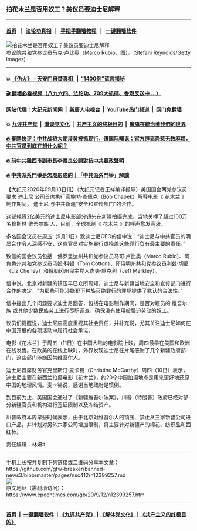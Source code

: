 ### 拍花木兰是否用奴工？美议员要迪士尼解释
------------------------

#### [首页](https://github.com/gfw-breaker/banned-news3/blob/master/README.md) &nbsp;&nbsp;|&nbsp;&nbsp; [法轮功真相](https://github.com/begood0513/basic/blob/master/README.md)  &nbsp;&nbsp;|&nbsp;&nbsp; [手把手翻墙教程](https://github.com/gfw-breaker/guides/wiki)  &nbsp;&nbsp;|&nbsp;&nbsp; [一键翻墙软件](https://github.com/gfw-breaker/nogfw/blob/master/README.md)  



<div><img alt="拍花木兰是否用奴工？美议员要迪士尼解释" class="attachment-djy_600_400 size-djy_600_400 wp-post-image" src="https://i.epochtimes.com/assets/uploads/2019/09/GettyImages-1150817593-600x400.jpg"/>
<div class="caption">
 参议院共和党参议员马克‧卢比奥（Marco Rubio，图）。(Stefani Reynolds/Getty Images)
</div></div><hr/>

#### 💥 [《伪火》 - 天安门自焚真相 ](http://141.164.51.119:10000/videos/blog/weihuo.html)&nbsp; |&nbsp; [“1400例”谎言揭秘  ](http://141.164.51.119:10000/videos/blog/jiexi1400.html)

#### [ 🎬  翻墙必看视频（八九六四、法轮功、709大抓捕、香港反送中 ...）](https://github.com/gfw-breaker/links/blob/master/banned.md)

#### 网站代理：[大纪元新闻网](http://167.172.10.89:10080/gb/) &nbsp;|&nbsp; [新唐人电视台](http://167.172.10.89:8808/gb/)  &nbsp;|&nbsp; [YouTube热门频道](http://158.247.203.241/youtube.html) &nbsp;|&nbsp; [网门免翻墙](http://158.247.203.241:11000/show.aspx?name=ogHome)

#### 💥 [九评共产党](http://141.164.51.119:10000/videos/res/jiuping/)&nbsp; |&nbsp; [漫谈党文化](http://141.164.51.119:10000/videos/res/mtdwh/)&nbsp; |&nbsp; [共产主义的终极目的](http://141.164.51.119:10000/videos/res/zjmd/)&nbsp; |&nbsp; [魔鬼在統治著我們的世界](http://141.164.51.119:10000/videos/res/TheSpecter/)  

#### [ 🔥  秦鹏快评：中共战狼大使涉黄被抓现行，遭国际嘲讽；官方辟谣恐惹无数麻烦，中共官员到底在想什么呢？](http://141.164.51.119:10000/videos/news/qp03.html)

#### [ 🔥  前中共雞西市副市長李傳良公開對抗中共暴政聲明](http://141.164.51.119:10000/videos/news/../tui/index.html)

#### [ 🔥  中共派系鬥爭是怎麼形成的｜「中共派系鬥爭」解讀](http://141.164.51.119:10000/videos/news/don02.html)

<div><p>
 【大纪元2020年09月13日讯】（大纪元记者王祥编译报导）美国国会两党参议员要求
 <ok href="https://www.epochtimes.com/gb/tag/%E8%BF%AA%E5%A3%AB%E5%B0%BC.html">
  迪士尼
 </ok>
 公司首席执行官鲍勃·查佩克（Bob Chapek）解释电影《
 <ok href="https://www.epochtimes.com/gb/tag/%E8%8A%B1%E6%9C%A8%E5%85%B0.html">
  花木兰
 </ok>
 》制作期间，
 <ok href="https://www.epochtimes.com/gb/tag/%E8%BF%AA%E5%A3%AB%E5%B0%BC.html">
  迪士尼
 </ok>
 与中共新疆“安全和宣传部门”的合作。
</p>
<p>
 这部耗资2亿美元的迪士尼电影部分镜头在新疆拍摄完成，当地关押了超过100万名穆斯林
 <ok href="https://www.epochtimes.com/gb/tag/%E7%BB%B4%E5%90%BE%E5%B0%94%E6%97%8F.html">
  维吾尔族
 </ok>
 人，目前，全球抵制《
 <ok href="https://www.epochtimes.com/gb/tag/%E8%8A%B1%E6%9C%A8%E5%85%B0.html">
  花木兰
 </ok>
 》的呼声愈发高涨。
</p>
<p>
 多名国会议员在周五（9月11日）致迪士尼CEO的信中说：“迪士尼与中共官员的明显合作令人深感不安，这些官员对实施暴行或掩盖这些罪行负有最主要的责任。”
</p>
<p>
 致信的国会议员包括：佛罗里达州共和党参议员马可·卢比奥（Marco Rubio）、阿肯色州共和党参议员汤姆·科顿（Tom Cotton）、怀俄明州共和党参议员利兹·切尼（Liz Cheney）和俄勒冈州民主党人杰夫·默克利（Jeff Merkley）。
</p>
<p>
 信中说，北京对新疆的镇压早已众所周知，迪士尼与新疆当地安全和宣传部门进行合作的决定，“为那些可能涉嫌犯下种族灭绝罪行的罪犯提供了默认的合法性。”
</p>
<p>
 信中提出几个问题要求迪士尼回答，包括在电影制作期间，是否对雇员的
 <ok href="https://www.epochtimes.com/gb/tag/%E7%BB%B4%E5%90%BE%E5%B0%94%E6%97%8F.html">
  维吾尔族
 </ok>
 或其他少数民族劳工进行尽职调查，确保没有使用被强迫劳动的奴工。
</p>
<p>
 议员们提醒说，迪士尼应高度重视其社会责任，并补充说，尤其关注迪士尼如何在中国开展的各项活动中履行社会承诺。
</p>
<p>
 电影《花木兰》于周五（11日）在中国大陆的电影院上映，周四最早在美国和欧洲在线发售。在欧美的在线上映时，外界发现迪士尼在片尾感谢了几个新疆政府部门，这些部门涉嫌囚禁维吾尔人。
</p>
<p>
 迪士尼首席财务官克里斯汀·麦卡锡（Christine McCarthy）周四（10日）表示，迪士尼主要在新西兰拍摄电影《花木兰》，约20个中国拍摄地点是用来更好地还原中国的地理风情。麦卡锡说，感谢当地政府是惯例。
</p>
<p>
 到目前为止，美国国会通过了《新疆维吾尔法案》，川普（特朗普）政府已经对部分新疆官员和机构进行签证限制以及冻结资产。
</p>
<p>
 川普政府本周早些时候表示，由于北京对维吾尔人的镇压、禁止从三家新疆公司进口产品，并计划对另外六家公司增加限制，将主要针对新疆产的棉花、纺织品和西红柿。
</p>
<p>
 责任编辑：林妍#
</p>
</div>
<hr/>
手机上长按并复制下列链接或二维码分享本文章：<br/>
https://github.com/gfw-breaker/banned-news3/blob/master/pages/nsc412/n12399257.md <br/>
<a href='https://github.com/gfw-breaker/banned-news3/blob/master/pages/nsc412/n12399257.md'><img src='https://github.com/gfw-breaker/banned-news3/blob/master/pages/nsc412/n12399257.md.png'/></a> <br/>
原文地址（需翻墙访问）：https://www.epochtimes.com/gb/20/9/12/n12399257.htm


------------------------
#### [首页](https://github.com/gfw-breaker/banned-news3/blob/master/README.md) &nbsp;|&nbsp; [一键翻墙软件](https://github.com/gfw-breaker/nogfw/blob/master/README.md) &nbsp;| [《九评共产党》](https://github.com/gfw-breaker/9ping.md/blob/master/README.md#九评之一评共产党是什么) | [《解体党文化》](https://github.com/gfw-breaker/jtdwh.md/blob/master/README.md) | [《共产主义的终极目的》](https://github.com/gfw-breaker/gczydzjmd.md/blob/master/README.md)


<img src='http://gfw-breaker.win/banned-news3/pages/nsc412/n12399257.md' width='0px' height='0px'/>